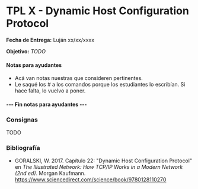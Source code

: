 TPL X - Dynamic Host Configuration Protocol
===========================================

**Fecha de Entrega:** Luján xx/xx/xxxx

**Objetivo:** _TODO_

#### Notas para ayudantes

* Acá van notas nuestras que consideren pertinentes.
* Le saqué los # a los comandos porque los estudiantes lo escribían. Si hace falta, lo vuelvo a poner.

#### --- Fin notas para ayudantes ---

### Consignas

TODO

### Bibliografía

* GORALSKI, W. 2017. Capítulo 22: "Dynamic Host Configuration Protocol" en _The Illustrated Network: How TCP/IP Works in a Modern Network (2nd ed)_. Morgan Kaufmann.  
  <https://www.sciencedirect.com/science/book/9780128110270>
